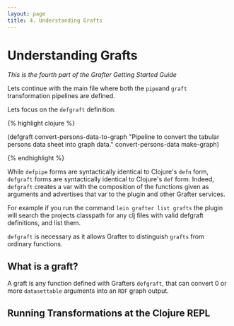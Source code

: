 ```yaml
---
layout: page
title: 4. Understanding Grafts
---
```


# Understanding Grafts

*This is the fourth part of the Grafter Getting Started Guide*

Lets continue with the main file where both the `pipe`and `graft` transformation pipelines are defined.

Lets focus on the `defgraft` definition:

{% highlight clojure %}

(defgraft convert-persons-data-to-graph
  "Pipeline to convert the tabular persons data sheet into graph data."
  convert-persons-data make-graph)

{% endhighlight %}

While `defpipe` forms are syntactically identical to Clojure's `defn` form, `defgraft` forms are syntactically identical to Clojure's `def` form. Indeed, `defgraft` creates a var with the composition of the functions given as arguments and advertises that var to the plugin and other Grafter services.

For example if you run the command `lein grafter list grafts` the plugin
will search the projects classpath for any clj files with valid
defgraft definitions, and list them.

`defgraft` is necessary as it allows Grafter to distinguish `grafts` from ordinary functions.

## What is a graft?

A graft is any function defined with Grafters `defgraft`, that can convert 0 or more `datasettable` arguments into an `RDF` graph output.



## Running Transformations at the Clojure REPL
